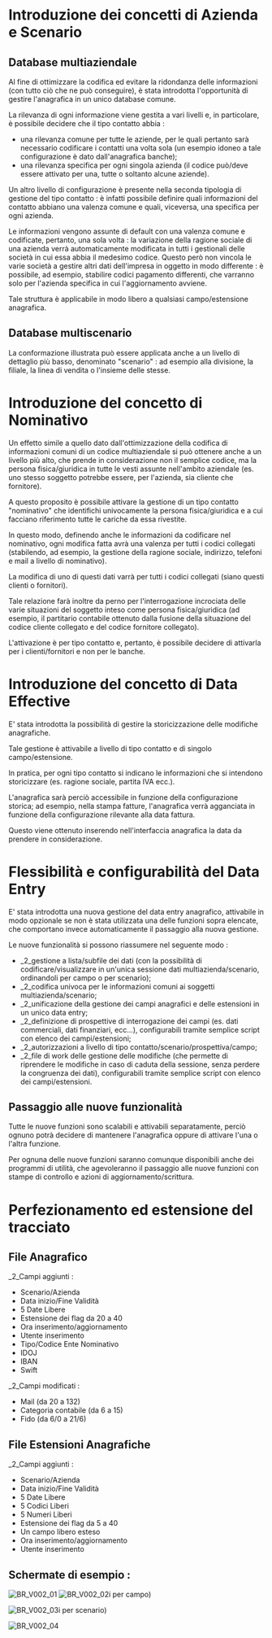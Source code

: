 # Introduzione dei concetti di Azienda e Scenario

## Database multiaziendale
Al fine di ottimizzare la codifica ed evitare la ridondanza delle informazioni (con tutto ciò che ne può conseguire), è stata introdotta l'opportunità di gestire l'anagrafica in un unico
database comune.

La rilevanza di ogni informazione viene gestita a vari livelli e, in particolare, è possibile decidere che il tipo contatto abbia : 

- una rilevanza comune per tutte le aziende, per le quali pertanto sarà necessario codificare i contatti una volta sola (un esempio idoneo a tale configurazione è dato dall'anagrafica banche);
- una rilevanza specifica per ogni singola azienda (il codice può/deve essere attivato per una, tutte o soltanto alcune aziende).

Un altro livello di configurazione è presente nella seconda tipologia di gestione del tipo contatto :  è infatti possibile definire quali informazioni del contatto abbiano una valenza comune e
quali, viceversa, una specifica per ogni azienda.

Le informazioni vengono assunte di default con una valenza comune e codificate, pertanto, una sola volta :  la variazione della ragione sociale di una azienda verrà automaticamente
modificata in tutti i gestionali delle società in cui essa abbia il medesimo codice.
Questo però non vincola le varie società a gestire altri dati dell'impresa in oggetto in modo differente :  è possibile, ad esempio, stabilire codici pagamento differenti, che varranno solo
per l'azienda specifica in cui l'aggiornamento avviene.

Tale struttura è applicabile in modo libero a qualsiasi campo/estensione anagrafica.

## Database multiscenario
La conformazione illustrata può essere applicata anche a un livello di dettaglio più basso, denominato "scenario" :  ad esempio alla divisione, la filiale, la linea di vendita o l'insieme delle stesse.

# Introduzione del concetto di Nominativo
Un effetto simile a quello dato dall'ottimizzazione della codifica di informazioni comuni di un codice multiaziendale si può ottenere anche a un livello più alto, che prende in
considerazione non il semplice codice, ma la persona fisica/giuridica in tutte le vesti assunte nell'ambito aziendale
(es. uno stesso soggetto potrebbe essere, per l'azienda, sia cliente che fornitore).

A questo proposito è possibile attivare la gestione di un tipo contatto "nominativo" che identifichi univocamente la persona fisica/giuridica e a cui facciano
riferimento tutte le cariche da essa rivestite.

In questo modo, definendo anche le informazioni da codificare nel nominativo, ogni modifica fatta avrà una valenza per tutti i codici collegati (stabilendo, ad esempio, la gestione della
ragione sociale, indirizzo, telefoni e mail a livello di nominativo).

La modifica di uno di questi dati varrà per tutti i codici collegati (siano questi clienti o fornitori).

Tale relazione farà inoltre da perno per l'interrogazione incrociata delle varie situazioni del soggetto inteso come persona fisica/giuridica (ad esempio, il partitario contabile
ottenuto dalla fusione della situazione del codice cliente collegato e del codice fornitore collegato).

L'attivazione è per tipo contatto e, pertanto, è possibile decidere di attivarla per i clienti/fornitori e non per le banche.

# Introduzione del concetto di Data Effective
E' stata introdotta la possibilità di gestire la storicizzazione delle modifiche anagrafiche.

Tale gestione è attivabile a livello di tipo contatto e di singolo campo/estensione.

In pratica, per ogni tipo contatto si indicano le informazioni che si intendono storicizzare (es. ragione sociale, partita IVA ecc.).

L'anagrafica sarà perciò accessibile in funzione della configurazione storica; ad esempio, nella stampa fatture, l'anagrafica verrà agganciata in funzione della configurazione rilevante alla data fattura.

Questo viene ottenuto inserendo nell'interfaccia anagrafica la data da prendere in considerazione.

# Flessibilità e configurabilità del Data Entry
E' stata introdotta una nuova gestione del data entry anagrafico, attivabile in modo opzionale se non è stata utilizzata una delle funzioni sopra elencate, che comportano
invece automaticamente il passaggio alla nuova gestione.

Le nuove funzionalità si possono riassumere nel seguente modo : 

- _2_gestione a lista/subfile dei dati (con la possibilità di codificare/visualizzare in un'unica sessione dati multiazienda/scenario, ordinandoli per campo o per scenario);
- _2_codifica univoca per le informazioni comuni ai soggetti multiazienda/scenario;
- _2_unificazione della gestione dei campi anagrafici e delle estensioni in un unico data entry;
- _2_definizione di prospettive di interrogazione dei campi (es. dati commerciali, dati finanziari, ecc...), configurabili tramite semplice script con elenco dei campi/estensioni;
- _2_autorizzazioni a livello di tipo contatto/scenario/prospettiva/campo;
- _2_file di work delle gestione delle modifiche (che permette di riprendere le modifiche in caso di caduta della sessione, senza perdere la congruenza dei dati), configurabili tramite semplice script con elenco dei campi/estensioni.


## Passaggio alle nuove funzionalità
Tutte le nuove funzioni sono scalabili e attivabili separatamente, perciò ognuno potrà decidere di mantenere l'anagrafica oppure di attivare l'una o l'altra funzione.

Per ognuna delle nuove funzioni saranno comunque disponibili anche dei programmi di utilità, che agevoleranno il passaggio alle nuove funzioni con stampe di controllo e azioni di aggiornamento/scrittura.

# Perfezionamento ed estensione del tracciato

## File Anagrafico
_2_Campi aggiunti : 

- Scenario/Azienda
- Data inizio/Fine Validità
- 5 Date Libere
- Estensione dei flag da 20 a 40
- Ora inserimento/aggiornamento
- Utente inserimento
- Tipo/Codice Ente Nominativo
- IDOJ
- IBAN
- Swift


_2_Campi modificati : 

- Mail (da 20 a 132)
- Categoria contabile (da 6 a 15)
- Fido (da 6/0 a 21/6)



## File Estensioni Anagrafiche
_2_Campi aggiunti : 

- Scenario/Azienda
- Data inizio/Fine Validità
- 5 Date Libere
- 5 Codici Liberi
- 5 Numeri Liberi
- Estensione dei flag da 5 a 40
- Un campo libero esteso
- Ora inserimento/aggiornamento
- Utente inserimento


## Schermate di esempio : 
![BR_V002_01](http://localhost:3000/immagini/BRENTI_001/BR_V002_01.png)
![BR_V002_02](http://localhost:3000/immagini/BRENTI_001/BR_V002_02.png)i per campo)

![BR_V002_03](http://localhost:3000/immagini/BRENTI_001/BR_V002_03.png)i  per scenario)

![BR_V002_04](http://localhost:3000/immagini/BRENTI_001/BR_V002_04.png)